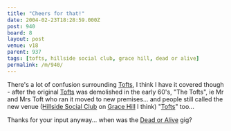 ```yaml
---
title: "Cheers for that!"
date: 2004-02-23T18:28:59.000Z
post: 940
board: 8
layout: post
venue: v18
parent: 937
tags: [tofts, hillside social club, grace hill, dead or alive]
permalink: /m/940/
---
```

There's a lot of confusion surrounding <a href="/wiki/tofts">Tofts</a>, I think I have it covered though - after the original <a href="/wiki/tofts">Tofts</a> was demolished in the early 60's, "The Tofts", ie Mr and Mrs Toft who ran it moved to new premises... and people still called the new venue (<a href="/wiki/hillside+social+club">Hillside Social Club</a> on <a href="/wiki/grace+hill">Grace Hill</a> I think) "<a href="/wiki/tofts">Tofts</a>" too...

Thanks for your input anyway... when was the <a href="/wiki/dead+or+alive">Dead or Alive</a> gig?
